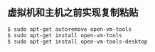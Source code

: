 ## 虚拟机和主机之前实现复制粘贴

  ```
  $ sudo apt-get autoremove open-vm-tools
  $ sudo apt-get install open-vm-tools
  $ sudo apt-get install open-vm-tools-desktop
  ```
